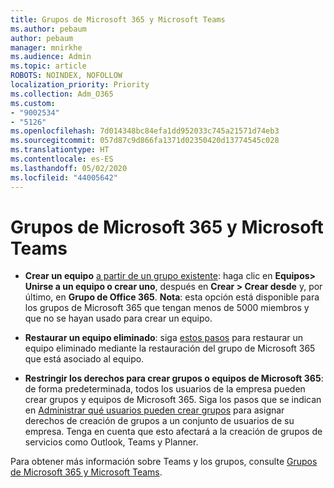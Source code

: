 ```yaml
---
title: Grupos de Microsoft 365 y Microsoft Teams
ms.author: pebaum
author: pebaum
manager: mnirkhe
ms.audience: Admin
ms.topic: article
ROBOTS: NOINDEX, NOFOLLOW
localization_priority: Priority
ms.collection: Adm_O365
ms.custom:
- "9002534"
- "5126"
ms.openlocfilehash: 7d014348bc84efa1dd952033c745a21571d74eb3
ms.sourcegitcommit: 057d87c9d866fa1371d02350420d13774545c028
ms.translationtype: HT
ms.contentlocale: es-ES
ms.lasthandoff: 05/02/2020
ms.locfileid: "44005642"
---
```

# <a name="microsoft-teams-and-microsoft-365-groups"></a>Grupos de Microsoft 365 y Microsoft Teams

- **Crear un equipo** [a partir de un grupo existente](https://support.microsoft.com/es-ES/office/create-a-team-from-an-existing-group-24ec428e-40d7-4a1a-ab87-29be7d145865):  haga clic en **Equipos> Unirse a un equipo o crear uno**, después en **Crear  > Crear desde** y, por último, en **Grupo de Office 365**. **Nota**: esta opción está disponible para los grupos de Microsoft 365 que tengan menos de 5000 miembros y que no se hayan usado para crear un equipo.

- **Restaurar un equipo eliminado**: siga [estos pasos](https://docs.microsoft.com/microsoftteams/archive-or-delete-a-team#restore-a-deleted-team) para restaurar un equipo eliminado mediante la restauración del grupo de Microsoft 365 que está asociado al equipo.

- **Restringir los derechos para crear grupos o equipos de Microsoft 365**: de forma predeterminada, todos los usuarios de la empresa pueden crear grupos y equipos de Microsoft 365.  Siga los pasos que se indican en [Administrar qué usuarios pueden crear grupos](https://support.office.com/article/Manage-who-can-create-Office-365-Groups-4c46c8cb-17d0-44b5-9776-005fced8e618) para asignar derechos de creación de grupos a un conjunto de usuarios de su empresa. Tenga en cuenta que esto afectará a la creación de grupos de servicios como Outlook, Teams y Planner.

Para obtener más información sobre Teams y los grupos, consulte [Grupos de Microsoft 365 y Microsoft Teams](https://docs.microsoft.com/microsoftteams/office-365-groups).
